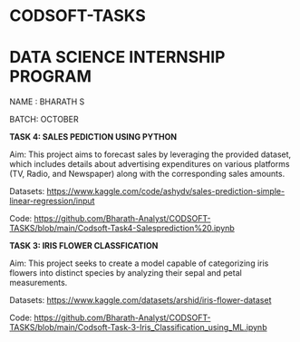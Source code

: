 # CODSOFT-TASKS
# DATA SCIENCE INTERNSHIP PROGRAM
NAME : BHARATH S

BATCH: OCTOBER 

**TASK 4: SALES PEDICTION USING PYTHON**

Aim:
This project aims to forecast sales by leveraging the provided dataset, which includes details about advertising expenditures on various platforms (TV, Radio, and Newspaper) along with the corresponding sales amounts.

Datasets: https://www.kaggle.com/code/ashydv/sales-prediction-simple-linear-regression/input

Code: https://github.com/Bharath-Analyst/CODSOFT-TASKS/blob/main/Codsoft-Task4-Salesprediction%20.ipynb

**TASK 3: IRIS FLOWER CLASSFICATION**

Aim:
This project seeks to create a model capable of categorizing iris flowers into distinct species by analyzing their sepal and petal measurements.

Datasets: https://www.kaggle.com/datasets/arshid/iris-flower-dataset

Code: https://github.com/Bharath-Analyst/CODSOFT-TASKS/blob/main/Codsoft-Task-3-Iris_Classification_using_ML.ipynb


